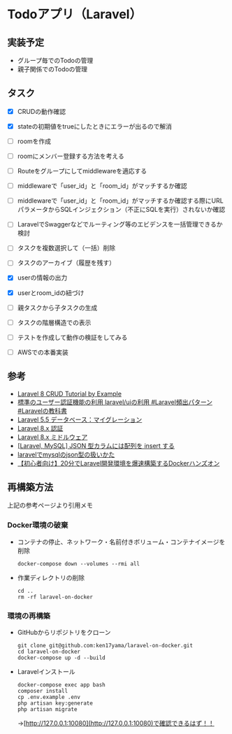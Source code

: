 # Todoアプリ（Laravel）

## 実装予定
- グループ毎でのTodoの管理
- 親子関係でのTodoの管理

## タスク
- [x] CRUDの動作確認
- [x] stateの初期値をtrueにしたときにエラーが出るので解消
- [ ] roomを作成
- [ ] roomにメンバー登録する方法を考える
- [ ] Routeをグループにしてmiddlewareを適応する
- [ ] middlewareで「user_id」と「room_id」がマッチするか確認
- [ ] middlewareで「user_id」と「room_id」がマッチするか確認する際にURLパラメータからSQLインジェクション（不正にSQLを実行）されないか確認
- [ ] LaravelでSwaggerなどでルーティング等のエビデンスを一括管理できるか検討
- [ ] タスクを複数選択して（一括）削除
- [ ] タスクのアーカイブ（履歴を残す）
- [x] userの情報の出力
- [x] userとroom_idの紐づけ
- [ ] 親タスクから子タスクの生成
- [ ] タスクの階層構造での表示
- [ ] テストを作成して動作の検証をしてみる
- [ ] AWSでの本番実装


## 参考
- [Laravel 8 CRUD Tutorial by Example](https://www.techiediaries.com/laravel-8-crud-tutorial/)
- [標準のユーザー認証機能の利用 laravel/uiの利用 #Laravel頻出パターン #Laravelの教科書](https://note.com/laravelstudy/n/nf2179cc45a29)
- [Laravel 5.5 データベース：マイグレーション](https://readouble.com/laravel/5.5/ja/migrations.html)
- [Laravel 8.x 認証](https://readouble.com/laravel/8.x/ja/authentication.html)
- [Laravel 8.x ミドルウェア](https://readouble.com/laravel/8.x/ja/middleware.html)
- [[Laravel, MySQL] JSON 型カラムには配列を insert する](https://qiita.com/kamikoloss/items/7d4135ce74de8b91e721)
- [laravelでmysqlのjson型の扱いかた](https://qiita.com/haruraruru/items/bbf1392160357666a66a)
- [【初心者向け】20分でLaravel開発環境を爆速構築するDockerハンズオン](https://qiita.com/ucan-lab/items/56c9dc3cf2e6762672f4)

## 再構築方法
上記の参考ページより引用メモ

### Docker環境の破棄
- コンテナの停止、ネットワーク・名前付きボリューム・コンテナイメージを削除
	```
	docker-compose down --volumes --rmi all
	```
- 作業ディレクトリの削除
	```
	cd ..
	rm -rf laravel-on-docker
	
	```

### 環境の再構築
- GitHubからリポジトリをクローン
	```
	git clone git@github.com:ken17yama/laravel-on-docker.git
	cd laravel-on-docker
	docker-compose up -d --build
	
	```
- Laravelインストール
	```
	docker-compose exec app bash
	composer install
	cp .env.example .env
	php artisan key:generate
	php artisan migrate
	```
	→[http://127.0.0.1:10080](http://127.0.0.1:10080)で確認できるはず！！
